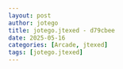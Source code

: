 ```yaml
---
layout: post
author: jotego
title: jotego.jtexed - d79cbee
date: 2025-05-16
categories: [Arcade, jtexed]
tags: [jotego.jtexed]
---
```


